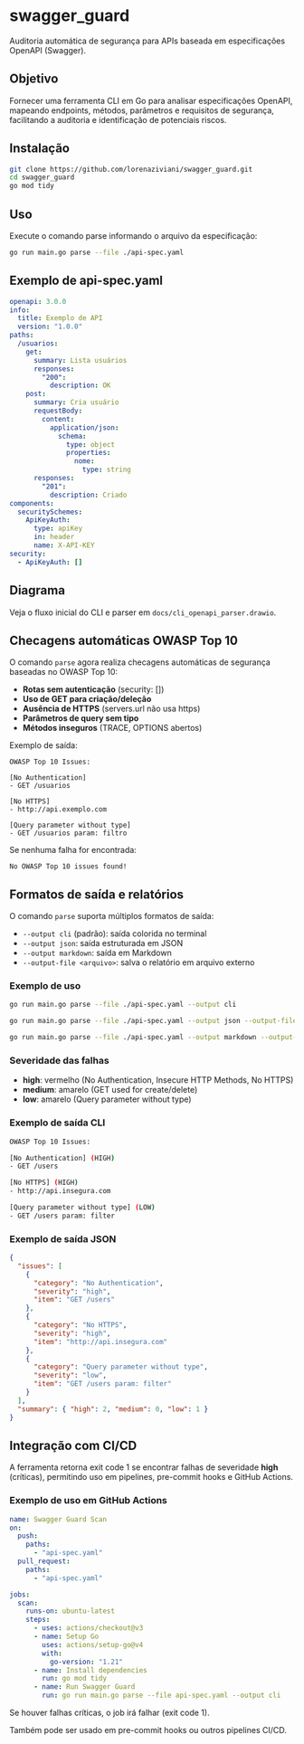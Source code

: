 # swagger_guard

Auditoria automática de segurança para APIs baseada em especificações OpenAPI (Swagger).

## Objetivo

Fornecer uma ferramenta CLI em Go para analisar especificações OpenAPI, mapeando endpoints, métodos, parâmetros e requisitos de segurança, facilitando a auditoria e identificação de potenciais riscos.

## Instalação

```sh
git clone https://github.com/lorenaziviani/swagger_guard.git
cd swagger_guard
go mod tidy
```

## Uso

Execute o comando parse informando o arquivo da especificação:

```sh
go run main.go parse --file ./api-spec.yaml
```

## Exemplo de api-spec.yaml

```yaml
openapi: 3.0.0
info:
  title: Exemplo de API
  version: "1.0.0"
paths:
  /usuarios:
    get:
      summary: Lista usuários
      responses:
        "200":
          description: OK
    post:
      summary: Cria usuário
      requestBody:
        content:
          application/json:
            schema:
              type: object
              properties:
                nome:
                  type: string
      responses:
        "201":
          description: Criado
components:
  securitySchemes:
    ApiKeyAuth:
      type: apiKey
      in: header
      name: X-API-KEY
security:
  - ApiKeyAuth: []
```

## Diagrama

Veja o fluxo inicial do CLI e parser em `docs/cli_openapi_parser.drawio`.

## Checagens automáticas OWASP Top 10

O comando `parse` agora realiza checagens automáticas de segurança baseadas no OWASP Top 10:

- **Rotas sem autenticação** (security: [])
- **Uso de GET para criação/deleção**
- **Ausência de HTTPS** (servers.url não usa https)
- **Parâmetros de query sem tipo**
- **Métodos inseguros** (TRACE, OPTIONS abertos)

Exemplo de saída:

```
OWASP Top 10 Issues:

[No Authentication]
- GET /usuarios

[No HTTPS]
- http://api.exemplo.com

[Query parameter without type]
- GET /usuarios param: filtro
```

Se nenhuma falha for encontrada:

```
No OWASP Top 10 issues found!
```

## Formatos de saída e relatórios

O comando `parse` suporta múltiplos formatos de saída:

- `--output cli` (padrão): saída colorida no terminal
- `--output json`: saída estruturada em JSON
- `--output markdown`: saída em Markdown
- `--output-file <arquivo>`: salva o relatório em arquivo externo

### Exemplo de uso

```sh
go run main.go parse --file ./api-spec.yaml --output cli

go run main.go parse --file ./api-spec.yaml --output json --output-file report.json

go run main.go parse --file ./api-spec.yaml --output markdown --output-file report.md
```

### Severidade das falhas

- **high**: vermelho (No Authentication, Insecure HTTP Methods, No HTTPS)
- **medium**: amarelo (GET used for create/delete)
- **low**: amarelo (Query parameter without type)

### Exemplo de saída CLI

```sh
OWASP Top 10 Issues:

[No Authentication] (HIGH)
- GET /users

[No HTTPS] (HIGH)
- http://api.insegura.com

[Query parameter without type] (LOW)
- GET /users param: filter
```

### Exemplo de saída JSON

```json
{
  "issues": [
    {
      "category": "No Authentication",
      "severity": "high",
      "item": "GET /users"
    },
    {
      "category": "No HTTPS",
      "severity": "high",
      "item": "http://api.insegura.com"
    },
    {
      "category": "Query parameter without type",
      "severity": "low",
      "item": "GET /users param: filter"
    }
  ],
  "summary": { "high": 2, "medium": 0, "low": 1 }
}
```

## Integração com CI/CD

A ferramenta retorna exit code 1 se encontrar falhas de severidade **high** (críticas), permitindo uso em pipelines, pre-commit hooks e GitHub Actions.

### Exemplo de uso em GitHub Actions

```yaml
name: Swagger Guard Scan
on:
  push:
    paths:
      - "api-spec.yaml"
  pull_request:
    paths:
      - "api-spec.yaml"

jobs:
  scan:
    runs-on: ubuntu-latest
    steps:
      - uses: actions/checkout@v3
      - name: Setup Go
        uses: actions/setup-go@v4
        with:
          go-version: "1.21"
      - name: Install dependencies
        run: go mod tidy
      - name: Run Swagger Guard
        run: go run main.go parse --file api-spec.yaml --output cli
```

Se houver falhas críticas, o job irá falhar (exit code 1).

Também pode ser usado em pre-commit hooks ou outros pipelines CI/CD.
